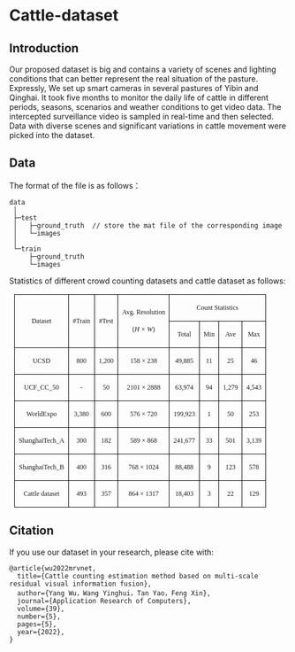 # Cattle-dataset

## Introduction
Our proposed dataset is big and contains a variety of scenes and lighting conditions that can better represent the real situation of the pasture. Expressly, We set up smart cameras in several pastures of Yibin and Qinghai. It took five months to monitor the daily life of cattle in different periods, seasons, scenarios and weather conditions to get video data. The intercepted surveillance video is sampled in real-time and then selected. Data with diverse scenes and significant variations in cattle movement were picked into the dataset.

## Data
The format of the file is as follows：

```
data
 │  
 ├─test
 │   ├─ground_truth  // store the mat file of the corresponding image
 │   └─images
 │
 └─train
     ├─ground_truth
     └─images
```

Statistics of different crowd counting datasets and cattle dataset as follows:

<table class="MsoTableGrid" border="1" cellspacing="0" style="border-collapse:collapse;margin-left:6.7500pt;margin-right:6.7500pt;
border:none;mso-border-left-alt:0.5000pt solid windowtext;mso-border-top-alt:0.5000pt solid windowtext;
mso-border-right-alt:0.5000pt solid windowtext;mso-border-bottom-alt:0.5000pt solid windowtext;mso-border-insideh:0.5000pt solid windowtext;
mso-border-insidev:0.5000pt solid windowtext;mso-padding-alt:0.0000pt 5.4000pt 0.0000pt 5.4000pt ;"><tbody><tr><td valign="center" rowspan="2" style="padding:0.0000pt 5.4000pt 0.0000pt 5.4000pt ;border-left:1.0000pt solid windowtext;mso-border-left-alt:0.5000pt solid windowtext;
border-right:1.0000pt solid windowtext;mso-border-right-alt:0.5000pt solid windowtext;border-top:1.0000pt solid windowtext;
mso-border-top-alt:0.5000pt solid windowtext;border-bottom:1.0000pt solid windowtext;mso-border-bottom-alt:0.5000pt solid windowtext;"><p class="MsoNormal" align="center" style="text-align:center;"><span style="font-family:'Times New Roman';mso-fareast-font-family:宋体;font-size:9.0000pt;
mso-font-kerning:1.0000pt;">Dataset</span><span style="font-family:'Times New Roman';mso-fareast-font-family:宋体;font-size:9.0000pt;
mso-font-kerning:1.0000pt;"><o:p></o:p></span></p></td><td valign="center" rowspan="2" style="padding:0.0000pt 5.4000pt 0.0000pt 5.4000pt ;border-left:none;mso-border-left-alt:none;
border-right:1.0000pt solid windowtext;mso-border-right-alt:0.5000pt solid windowtext;border-top:1.0000pt solid windowtext;
mso-border-top-alt:0.5000pt solid windowtext;border-bottom:1.0000pt solid windowtext;mso-border-bottom-alt:0.5000pt solid windowtext;"><p class="MsoNormal" align="center" style="text-align:center;"><span style="font-family:'Times New Roman';mso-fareast-font-family:宋体;font-size:9.0000pt;
mso-font-kerning:1.0000pt;">#Train</span><span style="font-family:'Times New Roman';mso-fareast-font-family:宋体;font-size:9.0000pt;
mso-font-kerning:1.0000pt;"><o:p></o:p></span></p></td><td valign="center" rowspan="2" style="padding:0.0000pt 5.4000pt 0.0000pt 5.4000pt ;border-left:none;mso-border-left-alt:none;
border-right:1.0000pt solid windowtext;mso-border-right-alt:0.5000pt solid windowtext;border-top:1.0000pt solid windowtext;
mso-border-top-alt:0.5000pt solid windowtext;border-bottom:1.0000pt solid windowtext;mso-border-bottom-alt:0.5000pt solid windowtext;"><p class="MsoNormal" align="center" style="text-align:center;"><span style="font-family:'Times New Roman';mso-fareast-font-family:宋体;font-size:9.0000pt;
mso-font-kerning:1.0000pt;">#Test</span><span style="font-family:'Times New Roman';mso-fareast-font-family:宋体;font-size:9.0000pt;
mso-font-kerning:1.0000pt;"><o:p></o:p></span></p></td><td valign="center" rowspan="2" style="padding:0.0000pt 5.4000pt 0.0000pt 5.4000pt ;border-left:none;mso-border-left-alt:none;
border-right:1.0000pt solid windowtext;mso-border-right-alt:0.5000pt solid windowtext;border-top:1.0000pt solid windowtext;
mso-border-top-alt:0.5000pt solid windowtext;border-bottom:1.0000pt solid windowtext;mso-border-bottom-alt:0.5000pt solid windowtext;"><p class="MsoNormal" align="center" style="text-align:center;"><span style="font-family:'Times New Roman';mso-fareast-font-family:宋体;font-size:9.0000pt;
mso-font-kerning:1.0000pt;">Avg. Resolution</span><span style="font-family:'Times New Roman';mso-fareast-font-family:宋体;font-size:9.0000pt;
mso-font-kerning:1.0000pt;"><o:p></o:p></span></p><p class="MsoNormal" align="center" style="text-align:center;"><span style="font-family:'Times New Roman';mso-fareast-font-family:宋体;font-size:9.0000pt;
mso-font-kerning:1.0000pt;">(</span><i><span style="font-family:'Times New Roman';mso-fareast-font-family:宋体;font-style:italic;
font-size:9.0000pt;mso-font-kerning:1.0000pt;">H × W</span></i><span style="font-family:'Times New Roman';mso-fareast-font-family:宋体;font-size:9.0000pt;
mso-font-kerning:1.0000pt;">)</span><span style="font-family:'Times New Roman';mso-fareast-font-family:宋体;font-size:9.0000pt;
mso-font-kerning:1.0000pt;"><o:p></o:p></span></p></td><td valign="center" colspan="4" style="padding:0.0000pt 5.4000pt 0.0000pt 5.4000pt ;border-left:none;mso-border-left-alt:none;
border-right:1.0000pt solid windowtext;mso-border-right-alt:0.5000pt solid windowtext;border-top:1.0000pt solid windowtext;
mso-border-top-alt:0.5000pt solid windowtext;border-bottom:1.0000pt solid windowtext;mso-border-bottom-alt:0.5000pt solid windowtext;"><p class="MsoNormal" align="center" style="text-align:center;"><span style="font-family:'Times New Roman';mso-fareast-font-family:宋体;font-size:9.0000pt;
mso-font-kerning:1.0000pt;">Count Statistics</span><span style="font-family:'Times New Roman';mso-fareast-font-family:宋体;font-size:9.0000pt;
mso-font-kerning:1.0000pt;"><o:p></o:p></span></p></td></tr><tr><td valign="center" style="padding:0.0000pt 5.4000pt 0.0000pt 5.4000pt ;border-left:none;mso-border-left-alt:none;
border-right:1.0000pt solid windowtext;mso-border-right-alt:0.5000pt solid windowtext;border-top:none;
mso-border-top-alt:0.5000pt solid windowtext;border-bottom:1.0000pt solid windowtext;mso-border-bottom-alt:0.5000pt solid windowtext;"><p class="MsoNormal" align="center" style="text-align:center;"><span style="font-family:'Times New Roman';mso-fareast-font-family:宋体;font-size:9.0000pt;
mso-font-kerning:1.0000pt;">Total</span><span style="font-family:'Times New Roman';mso-fareast-font-family:宋体;font-size:9.0000pt;
mso-font-kerning:1.0000pt;"><o:p></o:p></span></p></td><td valign="center" style="padding:0.0000pt 5.4000pt 0.0000pt 5.4000pt ;border-left:none;mso-border-left-alt:none;
border-right:1.0000pt solid windowtext;mso-border-right-alt:0.5000pt solid windowtext;border-top:1.0000pt solid windowtext;
mso-border-top-alt:0.5000pt solid windowtext;border-bottom:1.0000pt solid windowtext;mso-border-bottom-alt:0.5000pt solid windowtext;"><p class="MsoNormal" align="center" style="text-align:center;"><span style="font-family:'Times New Roman';mso-fareast-font-family:宋体;font-size:9.0000pt;
mso-font-kerning:1.0000pt;">Min</span><span style="font-family:'Times New Roman';mso-fareast-font-family:宋体;font-size:9.0000pt;
mso-font-kerning:1.0000pt;"><o:p></o:p></span></p></td><td valign="center" style="padding:0.0000pt 5.4000pt 0.0000pt 5.4000pt ;border-left:none;mso-border-left-alt:none;
border-right:1.0000pt solid windowtext;mso-border-right-alt:0.5000pt solid windowtext;border-top:1.0000pt solid windowtext;
mso-border-top-alt:0.5000pt solid windowtext;border-bottom:1.0000pt solid windowtext;mso-border-bottom-alt:0.5000pt solid windowtext;"><p class="MsoNormal" align="center" style="text-align:center;"><span style="font-family:'Times New Roman';mso-fareast-font-family:宋体;font-size:9.0000pt;
mso-font-kerning:1.0000pt;">Ave</span><span style="font-family:'Times New Roman';mso-fareast-font-family:宋体;font-size:9.0000pt;
mso-font-kerning:1.0000pt;"><o:p></o:p></span></p></td><td valign="center" style="padding:0.0000pt 5.4000pt 0.0000pt 5.4000pt ;border-left:none;mso-border-left-alt:none;
border-right:1.0000pt solid windowtext;mso-border-right-alt:0.5000pt solid windowtext;border-top:1.0000pt solid windowtext;
mso-border-top-alt:0.5000pt solid windowtext;border-bottom:1.0000pt solid windowtext;mso-border-bottom-alt:0.5000pt solid windowtext;"><p class="MsoNormal" align="center" style="text-align:center;"><span style="font-family:'Times New Roman';mso-fareast-font-family:宋体;font-size:9.0000pt;
mso-font-kerning:1.0000pt;">Max</span><span style="font-family:'Times New Roman';mso-fareast-font-family:宋体;font-size:9.0000pt;
mso-font-kerning:1.0000pt;"><o:p></o:p></span></p></td></tr><tr><td valign="center" style="padding:0.0000pt 5.4000pt 0.0000pt 5.4000pt ;border-left:1.0000pt solid windowtext;mso-border-left-alt:0.5000pt solid windowtext;
border-right:1.0000pt solid windowtext;mso-border-right-alt:0.5000pt solid windowtext;border-top:none;
mso-border-top-alt:0.5000pt solid windowtext;border-bottom:1.0000pt solid windowtext;mso-border-bottom-alt:0.5000pt solid windowtext;"><p class="MsoNormal" align="center" style="text-align:center;"><span style="font-family:'Times New Roman';mso-fareast-font-family:宋体;font-size:9.0000pt;
mso-font-kerning:1.0000pt;">UCSD</span><span style="font-family:'Times New Roman';mso-fareast-font-family:宋体;font-size:9.0000pt;
mso-font-kerning:1.0000pt;"><o:p></o:p></span></p></td><td valign="center" style="padding:0.0000pt 5.4000pt 0.0000pt 5.4000pt ;border-left:none;mso-border-left-alt:none;
border-right:1.0000pt solid windowtext;mso-border-right-alt:0.5000pt solid windowtext;border-top:none;
mso-border-top-alt:0.5000pt solid windowtext;border-bottom:1.0000pt solid windowtext;mso-border-bottom-alt:0.5000pt solid windowtext;"><p class="MsoNormal" align="center" style="text-align:center;"><span style="font-family:'Times New Roman';mso-fareast-font-family:宋体;font-size:9.0000pt;
mso-font-kerning:1.0000pt;">800</span><span style="font-family:'Times New Roman';mso-fareast-font-family:宋体;font-size:9.0000pt;
mso-font-kerning:1.0000pt;"><o:p></o:p></span></p></td><td valign="center" style="padding:0.0000pt 5.4000pt 0.0000pt 5.4000pt ;border-left:none;mso-border-left-alt:none;
border-right:1.0000pt solid windowtext;mso-border-right-alt:0.5000pt solid windowtext;border-top:none;
mso-border-top-alt:0.5000pt solid windowtext;border-bottom:1.0000pt solid windowtext;mso-border-bottom-alt:0.5000pt solid windowtext;"><p class="MsoNormal" align="center" style="text-align:center;"><span style="font-family:'Times New Roman';mso-fareast-font-family:宋体;font-size:9.0000pt;
mso-font-kerning:1.0000pt;">1,200</span><span style="font-family:'Times New Roman';mso-fareast-font-family:宋体;font-size:9.0000pt;
mso-font-kerning:1.0000pt;"><o:p></o:p></span></p></td><td valign="center" style="padding:0.0000pt 5.4000pt 0.0000pt 5.4000pt ;border-left:none;mso-border-left-alt:none;
border-right:1.0000pt solid windowtext;mso-border-right-alt:0.5000pt solid windowtext;border-top:none;
mso-border-top-alt:0.5000pt solid windowtext;border-bottom:1.0000pt solid windowtext;mso-border-bottom-alt:0.5000pt solid windowtext;"><p class="MsoNormal" align="center" style="text-align:center;"><span style="font-family:'Times New Roman';mso-fareast-font-family:宋体;font-size:9.0000pt;
mso-font-kerning:1.0000pt;">158 × 238</span><span style="font-family:'Times New Roman';mso-fareast-font-family:宋体;font-size:9.0000pt;
mso-font-kerning:1.0000pt;"><o:p></o:p></span></p></td><td valign="center" style="padding:0.0000pt 5.4000pt 0.0000pt 5.4000pt ;border-left:none;mso-border-left-alt:none;
border-right:1.0000pt solid windowtext;mso-border-right-alt:0.5000pt solid windowtext;border-top:none;
mso-border-top-alt:0.5000pt solid windowtext;border-bottom:1.0000pt solid windowtext;mso-border-bottom-alt:0.5000pt solid windowtext;"><p class="MsoNormal" align="center" style="text-align:center;"><span style="font-family:'Times New Roman';mso-fareast-font-family:宋体;font-size:9.0000pt;
mso-font-kerning:1.0000pt;">49,885</span><span style="font-family:'Times New Roman';mso-fareast-font-family:宋体;font-size:9.0000pt;
mso-font-kerning:1.0000pt;"><o:p></o:p></span></p></td><td valign="center" style="padding:0.0000pt 5.4000pt 0.0000pt 5.4000pt ;border-left:none;mso-border-left-alt:none;
border-right:1.0000pt solid windowtext;mso-border-right-alt:0.5000pt solid windowtext;border-top:none;
mso-border-top-alt:0.5000pt solid windowtext;border-bottom:1.0000pt solid windowtext;mso-border-bottom-alt:0.5000pt solid windowtext;"><p class="MsoNormal" align="center" style="text-align:center;"><span style="font-family:'Times New Roman';mso-fareast-font-family:宋体;font-size:9.0000pt;
mso-font-kerning:1.0000pt;">11</span><span style="font-family:'Times New Roman';mso-fareast-font-family:宋体;font-size:9.0000pt;
mso-font-kerning:1.0000pt;"><o:p></o:p></span></p></td><td valign="center" style="padding:0.0000pt 5.4000pt 0.0000pt 5.4000pt ;border-left:none;mso-border-left-alt:none;
border-right:1.0000pt solid windowtext;mso-border-right-alt:0.5000pt solid windowtext;border-top:none;
mso-border-top-alt:0.5000pt solid windowtext;border-bottom:1.0000pt solid windowtext;mso-border-bottom-alt:0.5000pt solid windowtext;"><p class="MsoNormal" align="center" style="text-align:center;"><span style="font-family:'Times New Roman';mso-fareast-font-family:宋体;font-size:9.0000pt;
mso-font-kerning:1.0000pt;">25</span><span style="font-family:'Times New Roman';mso-fareast-font-family:宋体;font-size:9.0000pt;
mso-font-kerning:1.0000pt;"><o:p></o:p></span></p></td><td valign="center" style="padding:0.0000pt 5.4000pt 0.0000pt 5.4000pt ;border-left:none;mso-border-left-alt:none;
border-right:1.0000pt solid windowtext;mso-border-right-alt:0.5000pt solid windowtext;border-top:none;
mso-border-top-alt:0.5000pt solid windowtext;border-bottom:1.0000pt solid windowtext;mso-border-bottom-alt:0.5000pt solid windowtext;"><p class="MsoNormal" align="center" style="text-align:center;"><span style="font-family:'Times New Roman';mso-fareast-font-family:宋体;font-size:9.0000pt;
mso-font-kerning:1.0000pt;">46</span><span style="font-family:'Times New Roman';mso-fareast-font-family:宋体;font-size:9.0000pt;
mso-font-kerning:1.0000pt;"><o:p></o:p></span></p></td></tr><tr><td valign="center" style="padding:0.0000pt 5.4000pt 0.0000pt 5.4000pt ;border-left:1.0000pt solid windowtext;mso-border-left-alt:0.5000pt solid windowtext;
border-right:1.0000pt solid windowtext;mso-border-right-alt:0.5000pt solid windowtext;border-top:none;
mso-border-top-alt:0.5000pt solid windowtext;border-bottom:1.0000pt solid windowtext;mso-border-bottom-alt:0.5000pt solid windowtext;"><p class="MsoNormal" align="center" style="text-align:center;"><span style="font-family:'Times New Roman';mso-fareast-font-family:宋体;font-size:9.0000pt;
mso-font-kerning:1.0000pt;">UCF</span><span style="font-family:宋体;mso-ascii-font-family:'Times New Roman';mso-hansi-font-family:'Times New Roman';
mso-bidi-font-family:'Times New Roman';font-size:9.0000pt;mso-font-kerning:1.0000pt;"><font face="Times New Roman">_</font></span><span style="font-family:'Times New Roman';mso-fareast-font-family:宋体;font-size:9.0000pt;
mso-font-kerning:1.0000pt;">CC</span><span style="font-family:宋体;mso-ascii-font-family:'Times New Roman';mso-hansi-font-family:'Times New Roman';
mso-bidi-font-family:'Times New Roman';font-size:9.0000pt;mso-font-kerning:1.0000pt;"><font face="Times New Roman">_</font></span><span style="font-family:'Times New Roman';mso-fareast-font-family:宋体;font-size:9.0000pt;
mso-font-kerning:1.0000pt;">50</span><span style="font-family:'Times New Roman';mso-fareast-font-family:宋体;font-size:9.0000pt;
mso-font-kerning:1.0000pt;"><o:p></o:p></span></p></td><td valign="center" style="padding:0.0000pt 5.4000pt 0.0000pt 5.4000pt ;border-left:none;mso-border-left-alt:none;
border-right:1.0000pt solid windowtext;mso-border-right-alt:0.5000pt solid windowtext;border-top:none;
mso-border-top-alt:0.5000pt solid windowtext;border-bottom:1.0000pt solid windowtext;mso-border-bottom-alt:0.5000pt solid windowtext;"><p class="MsoNormal" align="center" style="text-align:center;"><span style="font-family:'Times New Roman';mso-fareast-font-family:宋体;font-size:9.0000pt;
mso-font-kerning:1.0000pt;">-</span><span style="font-family:'Times New Roman';mso-fareast-font-family:宋体;font-size:9.0000pt;
mso-font-kerning:1.0000pt;"><o:p></o:p></span></p></td><td valign="center" style="padding:0.0000pt 5.4000pt 0.0000pt 5.4000pt ;border-left:none;mso-border-left-alt:none;
border-right:1.0000pt solid windowtext;mso-border-right-alt:0.5000pt solid windowtext;border-top:none;
mso-border-top-alt:0.5000pt solid windowtext;border-bottom:1.0000pt solid windowtext;mso-border-bottom-alt:0.5000pt solid windowtext;"><p class="MsoNormal" align="center" style="text-align:center;"><span style="font-family:'Times New Roman';mso-fareast-font-family:宋体;font-size:9.0000pt;
mso-font-kerning:1.0000pt;">50</span><span style="font-family:'Times New Roman';mso-fareast-font-family:宋体;font-size:9.0000pt;
mso-font-kerning:1.0000pt;"><o:p></o:p></span></p></td><td valign="center" style="padding:0.0000pt 5.4000pt 0.0000pt 5.4000pt ;border-left:none;mso-border-left-alt:none;
border-right:1.0000pt solid windowtext;mso-border-right-alt:0.5000pt solid windowtext;border-top:none;
mso-border-top-alt:0.5000pt solid windowtext;border-bottom:1.0000pt solid windowtext;mso-border-bottom-alt:0.5000pt solid windowtext;"><p class="MsoNormal" align="center" style="text-align:center;"><span style="font-family:'Times New Roman';mso-fareast-font-family:宋体;font-size:9.0000pt;
mso-font-kerning:1.0000pt;">2101 × 2888</span><span style="font-family:'Times New Roman';mso-fareast-font-family:宋体;font-size:9.0000pt;
mso-font-kerning:1.0000pt;"><o:p></o:p></span></p></td><td valign="center" style="padding:0.0000pt 5.4000pt 0.0000pt 5.4000pt ;border-left:none;mso-border-left-alt:none;
border-right:1.0000pt solid windowtext;mso-border-right-alt:0.5000pt solid windowtext;border-top:none;
mso-border-top-alt:0.5000pt solid windowtext;border-bottom:1.0000pt solid windowtext;mso-border-bottom-alt:0.5000pt solid windowtext;"><p class="MsoNormal" align="center" style="text-align:center;"><span style="font-family:'Times New Roman';mso-fareast-font-family:宋体;font-size:9.0000pt;
mso-font-kerning:1.0000pt;">63,974</span><span style="font-family:'Times New Roman';mso-fareast-font-family:宋体;font-size:9.0000pt;
mso-font-kerning:1.0000pt;"><o:p></o:p></span></p></td><td valign="center" style="padding:0.0000pt 5.4000pt 0.0000pt 5.4000pt ;border-left:none;mso-border-left-alt:none;
border-right:1.0000pt solid windowtext;mso-border-right-alt:0.5000pt solid windowtext;border-top:none;
mso-border-top-alt:0.5000pt solid windowtext;border-bottom:1.0000pt solid windowtext;mso-border-bottom-alt:0.5000pt solid windowtext;"><p class="MsoNormal" align="center" style="text-align:center;"><span style="font-family:'Times New Roman';mso-fareast-font-family:宋体;font-size:9.0000pt;
mso-font-kerning:1.0000pt;">94</span><span style="font-family:'Times New Roman';mso-fareast-font-family:宋体;font-size:9.0000pt;
mso-font-kerning:1.0000pt;"><o:p></o:p></span></p></td><td valign="center" style="padding:0.0000pt 5.4000pt 0.0000pt 5.4000pt ;border-left:none;mso-border-left-alt:none;
border-right:1.0000pt solid windowtext;mso-border-right-alt:0.5000pt solid windowtext;border-top:none;
mso-border-top-alt:0.5000pt solid windowtext;border-bottom:1.0000pt solid windowtext;mso-border-bottom-alt:0.5000pt solid windowtext;"><p class="MsoNormal" align="center" style="text-align:center;"><span style="font-family:'Times New Roman';mso-fareast-font-family:宋体;font-size:9.0000pt;
mso-font-kerning:1.0000pt;">1,279</span><span style="font-family:'Times New Roman';mso-fareast-font-family:宋体;font-size:9.0000pt;
mso-font-kerning:1.0000pt;"><o:p></o:p></span></p></td><td valign="center" style="padding:0.0000pt 5.4000pt 0.0000pt 5.4000pt ;border-left:none;mso-border-left-alt:none;
border-right:1.0000pt solid windowtext;mso-border-right-alt:0.5000pt solid windowtext;border-top:none;
mso-border-top-alt:0.5000pt solid windowtext;border-bottom:1.0000pt solid windowtext;mso-border-bottom-alt:0.5000pt solid windowtext;"><p class="MsoNormal" align="center" style="text-align:center;"><span style="font-family:'Times New Roman';mso-fareast-font-family:宋体;font-size:9.0000pt;
mso-font-kerning:1.0000pt;">4,543</span><span style="font-family:'Times New Roman';mso-fareast-font-family:宋体;font-size:9.0000pt;
mso-font-kerning:1.0000pt;"><o:p></o:p></span></p></td></tr><tr><td valign="center" style="padding:0.0000pt 5.4000pt 0.0000pt 5.4000pt ;border-left:1.0000pt solid windowtext;mso-border-left-alt:0.5000pt solid windowtext;
border-right:1.0000pt solid windowtext;mso-border-right-alt:0.5000pt solid windowtext;border-top:none;
mso-border-top-alt:0.5000pt solid windowtext;border-bottom:1.0000pt solid windowtext;mso-border-bottom-alt:0.5000pt solid windowtext;"><p class="MsoNormal" align="center" style="text-align:center;"><span style="font-family:'Times New Roman';mso-fareast-font-family:宋体;font-size:9.0000pt;
mso-font-kerning:1.0000pt;">WorldExpo</span><span style="font-family:'Times New Roman';mso-fareast-font-family:宋体;font-size:9.0000pt;
mso-font-kerning:1.0000pt;"><o:p></o:p></span></p></td><td valign="center" style="padding:0.0000pt 5.4000pt 0.0000pt 5.4000pt ;border-left:none;mso-border-left-alt:none;
border-right:1.0000pt solid windowtext;mso-border-right-alt:0.5000pt solid windowtext;border-top:none;
mso-border-top-alt:0.5000pt solid windowtext;border-bottom:1.0000pt solid windowtext;mso-border-bottom-alt:0.5000pt solid windowtext;"><p class="MsoNormal" align="center" style="text-align:center;"><span style="font-family:'Times New Roman';mso-fareast-font-family:宋体;font-size:9.0000pt;
mso-font-kerning:1.0000pt;">3,380</span><span style="font-family:'Times New Roman';mso-fareast-font-family:宋体;font-size:9.0000pt;
mso-font-kerning:1.0000pt;"><o:p></o:p></span></p></td><td valign="center" style="padding:0.0000pt 5.4000pt 0.0000pt 5.4000pt ;border-left:none;mso-border-left-alt:none;
border-right:1.0000pt solid windowtext;mso-border-right-alt:0.5000pt solid windowtext;border-top:none;
mso-border-top-alt:0.5000pt solid windowtext;border-bottom:1.0000pt solid windowtext;mso-border-bottom-alt:0.5000pt solid windowtext;"><p class="MsoNormal" align="center" style="text-align:center;"><span style="font-family:'Times New Roman';mso-fareast-font-family:宋体;font-size:9.0000pt;
mso-font-kerning:1.0000pt;">600</span><span style="font-family:'Times New Roman';mso-fareast-font-family:宋体;font-size:9.0000pt;
mso-font-kerning:1.0000pt;"><o:p></o:p></span></p></td><td valign="center" style="padding:0.0000pt 5.4000pt 0.0000pt 5.4000pt ;border-left:none;mso-border-left-alt:none;
border-right:1.0000pt solid windowtext;mso-border-right-alt:0.5000pt solid windowtext;border-top:none;
mso-border-top-alt:0.5000pt solid windowtext;border-bottom:1.0000pt solid windowtext;mso-border-bottom-alt:0.5000pt solid windowtext;"><p class="MsoNormal" align="center" style="text-align:center;"><span style="font-family:'Times New Roman';mso-fareast-font-family:宋体;font-size:9.0000pt;
mso-font-kerning:1.0000pt;">576 × 720</span><span style="font-family:'Times New Roman';mso-fareast-font-family:宋体;font-size:9.0000pt;
mso-font-kerning:1.0000pt;"><o:p></o:p></span></p></td><td valign="center" style="padding:0.0000pt 5.4000pt 0.0000pt 5.4000pt ;border-left:none;mso-border-left-alt:none;
border-right:1.0000pt solid windowtext;mso-border-right-alt:0.5000pt solid windowtext;border-top:none;
mso-border-top-alt:0.5000pt solid windowtext;border-bottom:1.0000pt solid windowtext;mso-border-bottom-alt:0.5000pt solid windowtext;"><p class="MsoNormal" align="center" style="text-align:center;"><span style="font-family:'Times New Roman';mso-fareast-font-family:宋体;font-size:9.0000pt;
mso-font-kerning:1.0000pt;">199,923</span><span style="font-family:'Times New Roman';mso-fareast-font-family:宋体;font-size:9.0000pt;
mso-font-kerning:1.0000pt;"><o:p></o:p></span></p></td><td valign="center" style="padding:0.0000pt 5.4000pt 0.0000pt 5.4000pt ;border-left:none;mso-border-left-alt:none;
border-right:1.0000pt solid windowtext;mso-border-right-alt:0.5000pt solid windowtext;border-top:none;
mso-border-top-alt:0.5000pt solid windowtext;border-bottom:1.0000pt solid windowtext;mso-border-bottom-alt:0.5000pt solid windowtext;"><p class="MsoNormal" align="center" style="text-align:center;"><span style="font-family:'Times New Roman';mso-fareast-font-family:宋体;font-size:9.0000pt;
mso-font-kerning:1.0000pt;">1</span><span style="font-family:'Times New Roman';mso-fareast-font-family:宋体;font-size:9.0000pt;
mso-font-kerning:1.0000pt;"><o:p></o:p></span></p></td><td valign="center" style="padding:0.0000pt 5.4000pt 0.0000pt 5.4000pt ;border-left:none;mso-border-left-alt:none;
border-right:1.0000pt solid windowtext;mso-border-right-alt:0.5000pt solid windowtext;border-top:none;
mso-border-top-alt:0.5000pt solid windowtext;border-bottom:1.0000pt solid windowtext;mso-border-bottom-alt:0.5000pt solid windowtext;"><p class="MsoNormal" align="center" style="text-align:center;"><span style="font-family:'Times New Roman';mso-fareast-font-family:宋体;font-size:9.0000pt;
mso-font-kerning:1.0000pt;">50</span><span style="font-family:'Times New Roman';mso-fareast-font-family:宋体;font-size:9.0000pt;
mso-font-kerning:1.0000pt;"><o:p></o:p></span></p></td><td valign="center" style="padding:0.0000pt 5.4000pt 0.0000pt 5.4000pt ;border-left:none;mso-border-left-alt:none;
border-right:1.0000pt solid windowtext;mso-border-right-alt:0.5000pt solid windowtext;border-top:none;
mso-border-top-alt:0.5000pt solid windowtext;border-bottom:1.0000pt solid windowtext;mso-border-bottom-alt:0.5000pt solid windowtext;"><p class="MsoNormal" align="center" style="text-align:center;"><span style="font-family:'Times New Roman';mso-fareast-font-family:宋体;font-size:9.0000pt;
mso-font-kerning:1.0000pt;">253</span><span style="font-family:'Times New Roman';mso-fareast-font-family:宋体;font-size:9.0000pt;
mso-font-kerning:1.0000pt;"><o:p></o:p></span></p></td></tr><tr><td valign="center" style="padding:0.0000pt 5.4000pt 0.0000pt 5.4000pt ;border-left:1.0000pt solid windowtext;mso-border-left-alt:0.5000pt solid windowtext;
border-right:1.0000pt solid windowtext;mso-border-right-alt:0.5000pt solid windowtext;border-top:none;
mso-border-top-alt:0.5000pt solid windowtext;border-bottom:1.0000pt solid windowtext;mso-border-bottom-alt:0.5000pt solid windowtext;"><p class="MsoNormal" align="center" style="text-align:center;"><span style="font-family:'Times New Roman';mso-fareast-font-family:宋体;font-size:9.0000pt;
mso-font-kerning:1.0000pt;">ShanghaiTech_A</span><span style="font-family:'Times New Roman';mso-fareast-font-family:宋体;font-size:9.0000pt;
mso-font-kerning:1.0000pt;"><o:p></o:p></span></p></td><td valign="center" style="padding:0.0000pt 5.4000pt 0.0000pt 5.4000pt ;border-left:none;mso-border-left-alt:none;
border-right:1.0000pt solid windowtext;mso-border-right-alt:0.5000pt solid windowtext;border-top:none;
mso-border-top-alt:0.5000pt solid windowtext;border-bottom:1.0000pt solid windowtext;mso-border-bottom-alt:0.5000pt solid windowtext;"><p class="MsoNormal" align="center" style="text-align:center;"><span style="font-family:'Times New Roman';mso-fareast-font-family:宋体;font-size:9.0000pt;
mso-font-kerning:1.0000pt;">300</span><span style="font-family:'Times New Roman';mso-fareast-font-family:宋体;font-size:9.0000pt;
mso-font-kerning:1.0000pt;"><o:p></o:p></span></p></td><td valign="center" style="padding:0.0000pt 5.4000pt 0.0000pt 5.4000pt ;border-left:none;mso-border-left-alt:none;
border-right:1.0000pt solid windowtext;mso-border-right-alt:0.5000pt solid windowtext;border-top:none;
mso-border-top-alt:0.5000pt solid windowtext;border-bottom:1.0000pt solid windowtext;mso-border-bottom-alt:0.5000pt solid windowtext;"><p class="MsoNormal" align="center" style="text-align:center;"><span style="font-family:'Times New Roman';mso-fareast-font-family:宋体;font-size:9.0000pt;
mso-font-kerning:1.0000pt;">182</span><span style="font-family:'Times New Roman';mso-fareast-font-family:宋体;font-size:9.0000pt;
mso-font-kerning:1.0000pt;"><o:p></o:p></span></p></td><td valign="center" style="padding:0.0000pt 5.4000pt 0.0000pt 5.4000pt ;border-left:none;mso-border-left-alt:none;
border-right:1.0000pt solid windowtext;mso-border-right-alt:0.5000pt solid windowtext;border-top:none;
mso-border-top-alt:0.5000pt solid windowtext;border-bottom:1.0000pt solid windowtext;mso-border-bottom-alt:0.5000pt solid windowtext;"><p class="MsoNormal" align="center" style="text-align:center;"><span style="font-family:'Times New Roman';mso-fareast-font-family:宋体;font-size:9.0000pt;
mso-font-kerning:1.0000pt;">589 × 868</span><span style="font-family:'Times New Roman';mso-fareast-font-family:宋体;font-size:9.0000pt;
mso-font-kerning:1.0000pt;"><o:p></o:p></span></p></td><td valign="center" style="padding:0.0000pt 5.4000pt 0.0000pt 5.4000pt ;border-left:none;mso-border-left-alt:none;
border-right:1.0000pt solid windowtext;mso-border-right-alt:0.5000pt solid windowtext;border-top:none;
mso-border-top-alt:0.5000pt solid windowtext;border-bottom:1.0000pt solid windowtext;mso-border-bottom-alt:0.5000pt solid windowtext;"><p class="MsoNormal" align="center" style="text-align:center;"><span style="font-family:'Times New Roman';mso-fareast-font-family:宋体;font-size:9.0000pt;
mso-font-kerning:1.0000pt;">241,677</span><span style="font-family:'Times New Roman';mso-fareast-font-family:宋体;font-size:9.0000pt;
mso-font-kerning:1.0000pt;"><o:p></o:p></span></p></td><td valign="center" style="padding:0.0000pt 5.4000pt 0.0000pt 5.4000pt ;border-left:none;mso-border-left-alt:none;
border-right:1.0000pt solid windowtext;mso-border-right-alt:0.5000pt solid windowtext;border-top:none;
mso-border-top-alt:0.5000pt solid windowtext;border-bottom:1.0000pt solid windowtext;mso-border-bottom-alt:0.5000pt solid windowtext;"><p class="MsoNormal" align="center" style="text-align:center;"><span style="font-family:'Times New Roman';mso-fareast-font-family:宋体;font-size:9.0000pt;
mso-font-kerning:1.0000pt;">33</span><span style="font-family:'Times New Roman';mso-fareast-font-family:宋体;font-size:9.0000pt;
mso-font-kerning:1.0000pt;"><o:p></o:p></span></p></td><td valign="center" style="padding:0.0000pt 5.4000pt 0.0000pt 5.4000pt ;border-left:none;mso-border-left-alt:none;
border-right:1.0000pt solid windowtext;mso-border-right-alt:0.5000pt solid windowtext;border-top:none;
mso-border-top-alt:0.5000pt solid windowtext;border-bottom:1.0000pt solid windowtext;mso-border-bottom-alt:0.5000pt solid windowtext;"><p class="MsoNormal" align="center" style="text-align:center;"><span style="font-family:'Times New Roman';mso-fareast-font-family:宋体;font-size:9.0000pt;
mso-font-kerning:1.0000pt;">501</span><span style="font-family:'Times New Roman';mso-fareast-font-family:宋体;font-size:9.0000pt;
mso-font-kerning:1.0000pt;"><o:p></o:p></span></p></td><td valign="center" style="padding:0.0000pt 5.4000pt 0.0000pt 5.4000pt ;border-left:none;mso-border-left-alt:none;
border-right:1.0000pt solid windowtext;mso-border-right-alt:0.5000pt solid windowtext;border-top:none;
mso-border-top-alt:0.5000pt solid windowtext;border-bottom:1.0000pt solid windowtext;mso-border-bottom-alt:0.5000pt solid windowtext;"><p class="MsoNormal" align="center" style="text-align:center;"><span style="font-family:'Times New Roman';mso-fareast-font-family:宋体;font-size:9.0000pt;
mso-font-kerning:1.0000pt;">3,139</span><span style="font-family:'Times New Roman';mso-fareast-font-family:宋体;font-size:9.0000pt;
mso-font-kerning:1.0000pt;"><o:p></o:p></span></p></td></tr><tr><td valign="center" style="padding:0.0000pt 5.4000pt 0.0000pt 5.4000pt ;border-left:1.0000pt solid windowtext;mso-border-left-alt:0.5000pt solid windowtext;
border-right:1.0000pt solid windowtext;mso-border-right-alt:0.5000pt solid windowtext;border-top:none;
mso-border-top-alt:0.5000pt solid windowtext;border-bottom:1.0000pt solid windowtext;mso-border-bottom-alt:0.5000pt solid windowtext;"><p class="MsoNormal" align="center" style="text-align:center;"><span style="font-family:'Times New Roman';mso-fareast-font-family:宋体;font-size:9.0000pt;
mso-font-kerning:1.0000pt;">ShanghaiTech_B</span><span style="font-family:'Times New Roman';mso-fareast-font-family:宋体;font-size:9.0000pt;
mso-font-kerning:1.0000pt;"><o:p></o:p></span></p></td><td valign="center" style="padding:0.0000pt 5.4000pt 0.0000pt 5.4000pt ;border-left:none;mso-border-left-alt:none;
border-right:1.0000pt solid windowtext;mso-border-right-alt:0.5000pt solid windowtext;border-top:none;
mso-border-top-alt:0.5000pt solid windowtext;border-bottom:1.0000pt solid windowtext;mso-border-bottom-alt:0.5000pt solid windowtext;"><p class="MsoNormal" align="center" style="text-align:center;"><span style="font-family:'Times New Roman';mso-fareast-font-family:宋体;font-size:9.0000pt;
mso-font-kerning:1.0000pt;">400</span><span style="font-family:'Times New Roman';mso-fareast-font-family:宋体;font-size:9.0000pt;
mso-font-kerning:1.0000pt;"><o:p></o:p></span></p></td><td valign="center" style="padding:0.0000pt 5.4000pt 0.0000pt 5.4000pt ;border-left:none;mso-border-left-alt:none;
border-right:1.0000pt solid windowtext;mso-border-right-alt:0.5000pt solid windowtext;border-top:none;
mso-border-top-alt:0.5000pt solid windowtext;border-bottom:1.0000pt solid windowtext;mso-border-bottom-alt:0.5000pt solid windowtext;"><p class="MsoNormal" align="center" style="text-align:center;"><span style="font-family:'Times New Roman';mso-fareast-font-family:宋体;font-size:9.0000pt;
mso-font-kerning:1.0000pt;">316</span><span style="font-family:'Times New Roman';mso-fareast-font-family:宋体;font-size:9.0000pt;
mso-font-kerning:1.0000pt;"><o:p></o:p></span></p></td><td valign="center" style="padding:0.0000pt 5.4000pt 0.0000pt 5.4000pt ;border-left:none;mso-border-left-alt:none;
border-right:1.0000pt solid windowtext;mso-border-right-alt:0.5000pt solid windowtext;border-top:none;
mso-border-top-alt:0.5000pt solid windowtext;border-bottom:1.0000pt solid windowtext;mso-border-bottom-alt:0.5000pt solid windowtext;"><p class="MsoNormal" align="center" style="text-align:center;"><span style="font-family:'Times New Roman';mso-fareast-font-family:宋体;font-size:9.0000pt;
mso-font-kerning:1.0000pt;">768 × 1024</span><span style="font-family:'Times New Roman';mso-fareast-font-family:宋体;font-size:9.0000pt;
mso-font-kerning:1.0000pt;"><o:p></o:p></span></p></td><td valign="center" style="padding:0.0000pt 5.4000pt 0.0000pt 5.4000pt ;border-left:none;mso-border-left-alt:none;
border-right:1.0000pt solid windowtext;mso-border-right-alt:0.5000pt solid windowtext;border-top:none;
mso-border-top-alt:0.5000pt solid windowtext;border-bottom:1.0000pt solid windowtext;mso-border-bottom-alt:0.5000pt solid windowtext;"><p class="MsoNormal" align="center" style="text-align:center;"><span style="font-family:'Times New Roman';mso-fareast-font-family:宋体;font-size:9.0000pt;
mso-font-kerning:1.0000pt;">88,488</span><span style="font-family:'Times New Roman';mso-fareast-font-family:宋体;font-size:9.0000pt;
mso-font-kerning:1.0000pt;"><o:p></o:p></span></p></td><td valign="center" style="padding:0.0000pt 5.4000pt 0.0000pt 5.4000pt ;border-left:none;mso-border-left-alt:none;
border-right:1.0000pt solid windowtext;mso-border-right-alt:0.5000pt solid windowtext;border-top:none;
mso-border-top-alt:0.5000pt solid windowtext;border-bottom:1.0000pt solid windowtext;mso-border-bottom-alt:0.5000pt solid windowtext;"><p class="MsoNormal" align="center" style="text-align:center;"><span style="font-family:'Times New Roman';mso-fareast-font-family:宋体;font-size:9.0000pt;
mso-font-kerning:1.0000pt;">9</span><span style="font-family:'Times New Roman';mso-fareast-font-family:宋体;font-size:9.0000pt;
mso-font-kerning:1.0000pt;"><o:p></o:p></span></p></td><td valign="center" style="padding:0.0000pt 5.4000pt 0.0000pt 5.4000pt ;border-left:none;mso-border-left-alt:none;
border-right:1.0000pt solid windowtext;mso-border-right-alt:0.5000pt solid windowtext;border-top:none;
mso-border-top-alt:0.5000pt solid windowtext;border-bottom:1.0000pt solid windowtext;mso-border-bottom-alt:0.5000pt solid windowtext;"><p class="MsoNormal" align="center" style="text-align:center;"><span style="font-family:'Times New Roman';mso-fareast-font-family:宋体;font-size:9.0000pt;
mso-font-kerning:1.0000pt;">123</span><span style="font-family:'Times New Roman';mso-fareast-font-family:宋体;font-size:9.0000pt;
mso-font-kerning:1.0000pt;"><o:p></o:p></span></p></td><td valign="center" style="padding:0.0000pt 5.4000pt 0.0000pt 5.4000pt ;border-left:none;mso-border-left-alt:none;
border-right:1.0000pt solid windowtext;mso-border-right-alt:0.5000pt solid windowtext;border-top:none;
mso-border-top-alt:0.5000pt solid windowtext;border-bottom:1.0000pt solid windowtext;mso-border-bottom-alt:0.5000pt solid windowtext;"><p class="MsoNormal" align="center" style="text-align:center;"><span style="font-family:'Times New Roman';mso-fareast-font-family:宋体;font-size:9.0000pt;
mso-font-kerning:1.0000pt;">578</span><span style="font-family:'Times New Roman';mso-fareast-font-family:宋体;font-size:9.0000pt;
mso-font-kerning:1.0000pt;"><o:p></o:p></span></p></td></tr><tr><td valign="center" style="padding:0.0000pt 5.4000pt 0.0000pt 5.4000pt ;border-left:1.0000pt solid windowtext;mso-border-left-alt:0.5000pt solid windowtext;
border-right:1.0000pt solid windowtext;mso-border-right-alt:0.5000pt solid windowtext;border-top:none;
mso-border-top-alt:0.5000pt solid windowtext;border-bottom:1.0000pt solid windowtext;mso-border-bottom-alt:0.5000pt solid windowtext;"><p class="MsoNormal" align="center" style="text-align:center;"><span style="font-family:'Times New Roman';mso-fareast-font-family:宋体;font-size:9.0000pt;
mso-font-kerning:1.0000pt;">C</span><span style="font-family:'Times New Roman';mso-fareast-font-family:宋体;font-size:9.0000pt;
mso-font-kerning:1.0000pt;">attle</span><span style="font-family:'Times New Roman';mso-fareast-font-family:宋体;font-size:9.0000pt;
mso-font-kerning:1.0000pt;"><span style="mso-spacerun:'yes';">&nbsp;</span>dataset </span><span style="font-family:'Times New Roman';mso-fareast-font-family:宋体;font-size:9.0000pt;
mso-font-kerning:1.0000pt;"><o:p></o:p></span></p></td><td valign="center" style="padding:0.0000pt 5.4000pt 0.0000pt 5.4000pt ;border-left:none;mso-border-left-alt:none;
border-right:1.0000pt solid windowtext;mso-border-right-alt:0.5000pt solid windowtext;border-top:none;
mso-border-top-alt:0.5000pt solid windowtext;border-bottom:1.0000pt solid windowtext;mso-border-bottom-alt:0.5000pt solid windowtext;"><p class="MsoNormal" align="center" style="text-align:center;"><span style="font-family:'Times New Roman';mso-fareast-font-family:宋体;font-size:9.0000pt;
mso-font-kerning:1.0000pt;">493</span><span style="font-family:'Times New Roman';mso-fareast-font-family:宋体;font-size:9.0000pt;
mso-font-kerning:1.0000pt;"><o:p></o:p></span></p></td><td valign="center" style="padding:0.0000pt 5.4000pt 0.0000pt 5.4000pt ;border-left:none;mso-border-left-alt:none;
border-right:1.0000pt solid windowtext;mso-border-right-alt:0.5000pt solid windowtext;border-top:none;
mso-border-top-alt:0.5000pt solid windowtext;border-bottom:1.0000pt solid windowtext;mso-border-bottom-alt:0.5000pt solid windowtext;"><p class="MsoNormal" align="center" style="text-align:center;"><span style="font-family:'Times New Roman';mso-fareast-font-family:宋体;font-size:9.0000pt;
mso-font-kerning:1.0000pt;">357</span><span style="font-family:'Times New Roman';mso-fareast-font-family:宋体;font-size:9.0000pt;
mso-font-kerning:1.0000pt;"><o:p></o:p></span></p></td><td valign="center" style="padding:0.0000pt 5.4000pt 0.0000pt 5.4000pt ;border-left:none;mso-border-left-alt:none;
border-right:1.0000pt solid windowtext;mso-border-right-alt:0.5000pt solid windowtext;border-top:none;
mso-border-top-alt:0.5000pt solid windowtext;border-bottom:1.0000pt solid windowtext;mso-border-bottom-alt:0.5000pt solid windowtext;"><p class="MsoNormal" align="center" style="text-align:center;"><span style="font-family:'Times New Roman';mso-fareast-font-family:宋体;font-size:9.0000pt;
mso-font-kerning:1.0000pt;">864</span><span style="font-family:'Times New Roman';mso-fareast-font-family:宋体;font-size:9.0000pt;
mso-font-kerning:1.0000pt;"><span style="mso-spacerun:'yes';">&nbsp;</span></span><span style="font-family:'Times New Roman';mso-fareast-font-family:宋体;font-size:9.0000pt;
mso-font-kerning:1.0000pt;"><font face="Times New Roman">× 1317</font></span><span style="font-family:'Times New Roman';mso-fareast-font-family:宋体;font-size:9.0000pt;
mso-font-kerning:1.0000pt;"><o:p></o:p></span></p></td><td valign="center" style="padding:0.0000pt 5.4000pt 0.0000pt 5.4000pt ;border-left:none;mso-border-left-alt:none;
border-right:1.0000pt solid windowtext;mso-border-right-alt:0.5000pt solid windowtext;border-top:none;
mso-border-top-alt:0.5000pt solid windowtext;border-bottom:1.0000pt solid windowtext;mso-border-bottom-alt:0.5000pt solid windowtext;"><p class="MsoNormal" align="center" style="text-align:center;"><span style="font-family:'Times New Roman';mso-fareast-font-family:宋体;font-size:9.0000pt;
mso-font-kerning:1.0000pt;">1</span><span style="font-family:'Times New Roman';mso-fareast-font-family:宋体;font-size:9.0000pt;
mso-font-kerning:1.0000pt;">8</span><span style="font-family:'Times New Roman';mso-fareast-font-family:宋体;font-size:9.0000pt;
mso-font-kerning:1.0000pt;">,</span><span style="font-family:'Times New Roman';mso-fareast-font-family:宋体;font-size:9.0000pt;
mso-font-kerning:1.0000pt;">403</span><span style="font-family:'Times New Roman';mso-fareast-font-family:宋体;font-size:9.0000pt;
mso-font-kerning:1.0000pt;"><o:p></o:p></span></p></td><td valign="center" style="padding:0.0000pt 5.4000pt 0.0000pt 5.4000pt ;border-left:none;mso-border-left-alt:none;
border-right:1.0000pt solid windowtext;mso-border-right-alt:0.5000pt solid windowtext;border-top:none;
mso-border-top-alt:0.5000pt solid windowtext;border-bottom:1.0000pt solid windowtext;mso-border-bottom-alt:0.5000pt solid windowtext;"><p class="MsoNormal" align="center" style="text-align:center;"><span style="font-family:'Times New Roman';mso-fareast-font-family:宋体;font-size:9.0000pt;
mso-font-kerning:1.0000pt;">3</span><span style="font-family:'Times New Roman';mso-fareast-font-family:宋体;font-size:9.0000pt;
mso-font-kerning:1.0000pt;"><o:p></o:p></span></p></td><td valign="center" style="padding:0.0000pt 5.4000pt 0.0000pt 5.4000pt ;border-left:none;mso-border-left-alt:none;
border-right:1.0000pt solid windowtext;mso-border-right-alt:0.5000pt solid windowtext;border-top:none;
mso-border-top-alt:0.5000pt solid windowtext;border-bottom:1.0000pt solid windowtext;mso-border-bottom-alt:0.5000pt solid windowtext;"><p class="MsoNormal" align="center" style="text-align:center;"><span style="font-family:'Times New Roman';mso-fareast-font-family:宋体;font-size:9.0000pt;
mso-font-kerning:1.0000pt;">2</span><span style="font-family:'Times New Roman';mso-fareast-font-family:宋体;font-size:9.0000pt;
mso-font-kerning:1.0000pt;">2</span><span style="font-family:'Times New Roman';mso-fareast-font-family:宋体;font-size:9.0000pt;
mso-font-kerning:1.0000pt;"><o:p></o:p></span></p></td><td valign="center" style="padding:0.0000pt 5.4000pt 0.0000pt 5.4000pt ;border-left:none;mso-border-left-alt:none;
border-right:1.0000pt solid windowtext;mso-border-right-alt:0.5000pt solid windowtext;border-top:none;
mso-border-top-alt:0.5000pt solid windowtext;border-bottom:1.0000pt solid windowtext;mso-border-bottom-alt:0.5000pt solid windowtext;"><p class="MsoNormal" align="center" style="text-align:center;"><span style="font-family:'Times New Roman';mso-fareast-font-family:宋体;font-size:9.0000pt;
mso-font-kerning:1.0000pt;">1</span><span style="font-family:'Times New Roman';mso-fareast-font-family:宋体;font-size:9.0000pt;
mso-font-kerning:1.0000pt;">2</span><span style="font-family:'Times New Roman';mso-fareast-font-family:宋体;font-size:9.0000pt;
mso-font-kerning:1.0000pt;">9</span><span style="font-family:'Times New Roman';mso-fareast-font-family:宋体;font-size:9.0000pt;
mso-font-kerning:1.0000pt;"><o:p></o:p></span></p></td></tr></tbody></table>

## Citation
If you use our dataset in your research, please cite with:

```
@article{wu2022mrvnet,
  title={Cattle counting estimation method based on multi-scale residual visual information fusion},
  author={Yang Wu，Wang Yinghui，Tan Yao，Feng Xin},
  journal={Application Research of Computers},
  volume={39},
  number={5},
  pages={5},
  year={2022},
}
```
